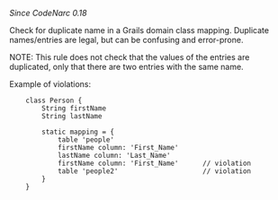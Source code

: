 
*Since CodeNarc 0.18*

Check for duplicate name in a Grails domain class mapping. Duplicate names/entries are legal, but can be
confusing and error-prone.

NOTE: This rule does not check that the values of the entries are duplicated, only that there are two entries with the same name.

Example of violations:

```
    class Person {
        String firstName
        String lastName

        static mapping = {
            table 'people'
            firstName column: 'First_Name'
            lastName column: 'Last_Name'
            firstName column: 'First_Name'      // violation
            table 'people2'                     // violation
        }
    }
```
